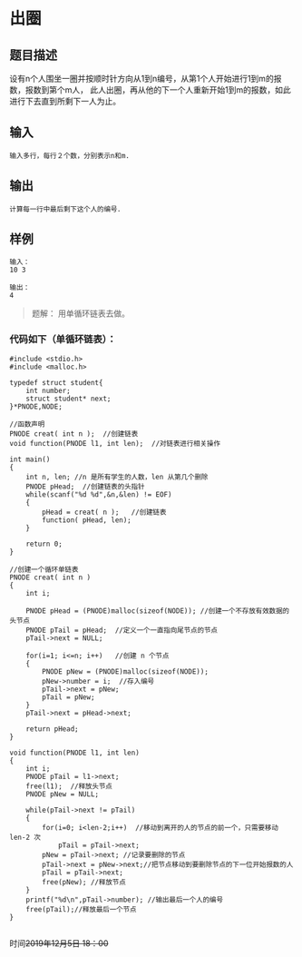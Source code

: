 # 出圈

## 题目描述

设有n个人围坐一圈并按顺时针方向从1到n编号，从第1个人开始进行1到m的报数，报数到第个m人，
此人出圈，再从他的下一个人重新开始1到m的报数，如此进行下去直到所剩下一人为止。

## 输入
```chameleon
输入多行，每行２个数，分别表示n和m.
```

## 输出
```chameleon
计算每一行中最后剩下这个人的编号．
```

## 样例
```chameleon
输入：
10 3

输出：
4
```

>题解：
用单循环链表去做。

### 代码如下（单循环链表）：
```chameleon
#include <stdio.h>
#include <malloc.h>

typedef struct student{
	int number;
	struct student* next;
}*PNODE,NODE;

//函数声明
PNODE creat( int n );  //创建链表 
void function(PNODE l1, int len);  //对链表进行相关操作 

int main()
{
	int n, len; //n 是所有学生的人数，len 从第几个删除 
	PNODE pHead;  //创建链表的头指针 
	while(scanf("%d %d",&n,&len) != EOF)
	{
		pHead = creat( n );   //创建链表 
		function( pHead, len);
	} 
	
	return 0;
}

//创建一个循环单链表 
PNODE creat( int n )
{
	int i;
	
	PNODE pHead = (PNODE)malloc(sizeof(NODE)); //创建一个不存放有效数据的头节点 
	PNODE pTail = pHead;  //定义一个一直指向尾节点的节点 
	pTail->next = NULL;
	
	for(i=1; i<=n; i++)   //创建 n 个节点 
	{
		PNODE pNew = (PNODE)malloc(sizeof(NODE));
		pNew->number = i;  //存入编号 
		pTail->next = pNew;
		pTail = pNew;
	}
	pTail->next = pHead->next;
	
	return pHead;
} 

void function(PNODE l1, int len)
{
	int i;
	PNODE pTail = l1->next;
	free(l1);  //释放头节点 
	PNODE pNew = NULL;
	
	while(pTail->next != pTail)
	{
		for(i=0; i<len-2;i++)  //移动到离开的人的节点的前一个，只需要移动 len-2 次 
			pTail = pTail->next;
		pNew = pTail->next; //记录要删除的节点 
		pTail->next = pNew->next;//把节点移动到要删除节点的下一位开始报数的人 
		pTail = pTail->next;
		free(pNew); //释放节点 
	}
	printf("%d\n",pTail->number); //输出最后一个人的编号 
	free(pTail);//释放最后一个节点 
} 
 
```

时间~~2019年12月5日 18：00~~